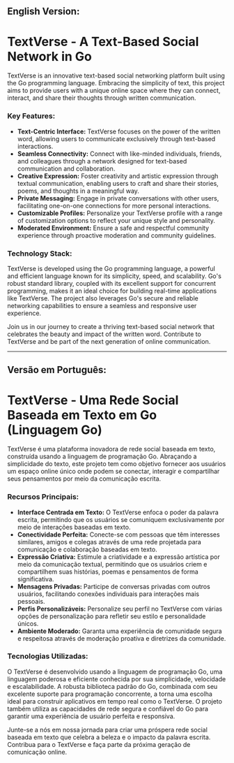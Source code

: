 ## English Version:

# TextVerse - A Text-Based Social Network in Go

TextVerse is an innovative text-based social networking platform built using the Go programming language. Embracing the simplicity of text, this project aims to provide users with a unique online space where they can connect, interact, and share their thoughts through written communication.

### Key Features:
- **Text-Centric Interface:** TextVerse focuses on the power of the written word, allowing users to communicate exclusively through text-based interactions.
- **Seamless Connectivity:** Connect with like-minded individuals, friends, and colleagues through a network designed for text-based communication and collaboration.
- **Creative Expression:** Foster creativity and artistic expression through textual communication, enabling users to craft and share their stories, poems, and thoughts in a meaningful way.
- **Private Messaging:** Engage in private conversations with other users, facilitating one-on-one connections for more personal interactions.
- **Customizable Profiles:** Personalize your TextVerse profile with a range of customization options to reflect your unique style and personality.
- **Moderated Environment:** Ensure a safe and respectful community experience through proactive moderation and community guidelines.

### Technology Stack:
TextVerse is developed using the Go programming language, a powerful and efficient language known for its simplicity, speed, and scalability. Go's robust standard library, coupled with its excellent support for concurrent programming, makes it an ideal choice for building real-time applications like TextVerse. The project also leverages Go's secure and reliable networking capabilities to ensure a seamless and responsive user experience.

Join us in our journey to create a thriving text-based social network that celebrates the beauty and impact of the written word. Contribute to TextVerse and be part of the next generation of online communication.

---

## Versão em Português:

# TextVerse - Uma Rede Social Baseada em Texto em Go (Linguagem Go)

TextVerse é uma plataforma inovadora de rede social baseada em texto, construída usando a linguagem de programação Go. Abraçando a simplicidade do texto, este projeto tem como objetivo fornecer aos usuários um espaço online único onde podem se conectar, interagir e compartilhar seus pensamentos por meio da comunicação escrita.

### Recursos Principais:
- **Interface Centrada em Texto:** O TextVerse enfoca o poder da palavra escrita, permitindo que os usuários se comuniquem exclusivamente por meio de interações baseadas em texto.
- **Conectividade Perfeita:** Conecte-se com pessoas que têm interesses similares, amigos e colegas através de uma rede projetada para comunicação e colaboração baseadas em texto.
- **Expressão Criativa:** Estimule a criatividade e a expressão artística por meio da comunicação textual, permitindo que os usuários criem e compartilhem suas histórias, poemas e pensamentos de forma significativa.
- **Mensagens Privadas:** Participe de conversas privadas com outros usuários, facilitando conexões individuais para interações mais pessoais.
- **Perfis Personalizáveis:** Personalize seu perfil no TextVerse com várias opções de personalização para refletir seu estilo e personalidade únicos.
- **Ambiente Moderado:** Garanta uma experiência de comunidade segura e respeitosa através de moderação proativa e diretrizes da comunidade.

### Tecnologias Utilizadas:
O TextVerse é desenvolvido usando a linguagem de programação Go, uma linguagem poderosa e eficiente conhecida por sua simplicidade, velocidade e escalabilidade. A robusta biblioteca padrão do Go, combinada com seu excelente suporte para programação concorrente, a torna uma escolha ideal para construir aplicativos em tempo real como o TextVerse. O projeto também utiliza as capacidades de rede segura e confiável do Go para garantir uma experiência de usuário perfeita e responsiva.

Junte-se a nós em nossa jornada para criar uma próspera rede social baseada em texto que celebra a beleza e o impacto da palavra escrita. Contribua para o TextVerse e faça parte da próxima geração de comunicação online.
